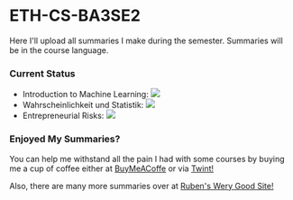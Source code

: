 # ETH-CS-BA3SE2

Here I'll upload all summaries I make during the semester. Summaries will be in the course language.

### Current Status
- Introduction to Machine Learning: ![](https://us-central1-progress-markdown.cloudfunctions.net/progress/79)
- Wahrscheinlichkeit und Statistik: ![](https://us-central1-progress-markdown.cloudfunctions.net/progress/100)
- Entrepreneurial Risks: ![](https://us-central1-progress-markdown.cloudfunctions.net/progress/100)

### Enjoyed My Summaries?

You can help me withstand all the pain I had with some courses by buying me a cup of coffee either at [BuyMeACoffe](https://www.buymeacoffee.com/rwgs) or via [Twint!](https://rwgs.ch/twint.html)

Also, there are many more summaries over at [Ruben's Wery Good Site!](https://rwgs.ch)
